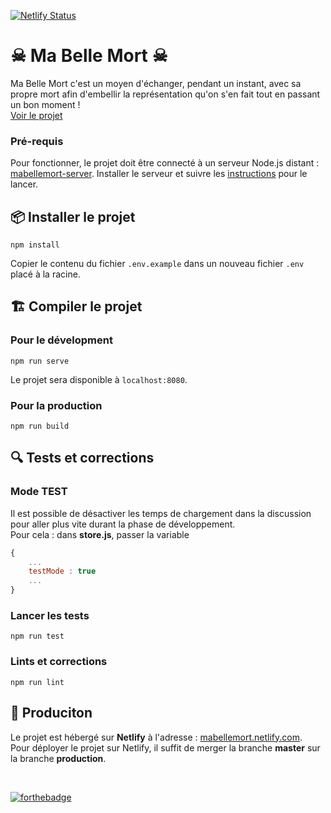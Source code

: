 [![Netlify Status](https://api.netlify.com/api/v1/badges/2327550e-3f43-473b-bb55-1a0858936ca5/deploy-status)](https://app.netlify.com/sites/mabellemort/deploys)

# ☠ Ma Belle Mort ☠

Ma Belle Mort c'est un moyen d'échanger, pendant un instant, avec sa propre mort 
afin d'embellir la représentation qu'on s'en fait tout en passant un bon moment !
<br>
[Voir le projet](https://mabellemort.netlify.com)

### Pré-requis
	
Pour fonctionner, le projet doit être connecté à un serveur Node.js distant : [mabellemort-server](https://github.com/robinsimonklein/mabellemort-server). 
Installer le serveur et suivre les [instructions](https://github.com/robinsimonklein/mabellemort-server#mabellemort-server) pour le lancer.

## :package: Installer le projet
```
npm install
```
Copier le contenu du fichier `.env.example` dans un nouveau fichier `.env` placé à la racine.

## :building_construction: Compiler le projet
### Pour le dévelopment
```
npm run serve
```

Le projet sera disponible à `localhost:8080`.

###  Pour la production
```
npm run build
```

## :mag: Tests et corrections
### Mode TEST

Il est possible de désactiver les temps de chargement dans la discussion pour aller plus vite durant la phase de développement.<br>
Pour cela : dans **store.js**, passer la variable 
```js 
{
    ...
    testMode : true
    ...
}
```

### Lancer les tests
```
npm run test
```

### Lints et corrections
```
npm run lint
```

## :rocket: Produciton

Le projet est hébergé sur **Netlify** à l'adresse : [mabellemort.netlify.com](http://mabellemort.netlify.com).
<br>
Pour déployer le projet sur Netlify, il suffit de merger la branche **master** sur la branche **production**.

<br>

[![forthebadge](https://forthebadge.com/images/badges/built-with-love.svg)](https://forthebadge.com)